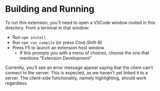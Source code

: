 # Building and Running

To run this extension, you'll need to open a VSCode window rooted in this
directory. From a terminal in that window:
- Run `npm install`
- Run `npm run compile` (or press Cmd-Shift-B)
- Press F5 to launch an extension host window
  - If this prompts you with a menu of choices, choose the one that mentions
    "Extension Development"

Currently, you'll see an error message appear saying that the client can't
connect to the server. This is expected, as we haven't yet linked it to a
server. The client-side functionality, namely highlighting, should work
regardless.
